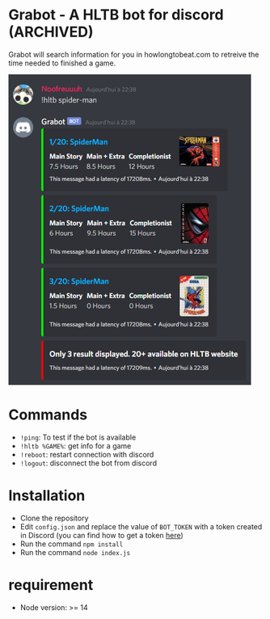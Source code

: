 # Grabot - A HLTB bot for discord (ARCHIVED)

Grabot will search information for you in howlongtobeat.com to retreive the time needed to finished a game.

![Alt text](https://github.com/Sanoofr/Grabot/blob/main/README/grabot_example.PNG?raw=true "Grabot example")

# Commands

- `!ping`: To test if the bot is available
- `!hltb %GAME%`: get info for a game
- `!reboot`: restart connection with discord
- `!logout`: disconnect the bot from discord

# Installation

- Clone the repository
- Edit `config.json` and replace the value of `BOT_TOKEN` with a token created in Discord (you can find how to get a token [here](https://www.writebots.com/discord-bot-token/))
- Run the command `npm install`
- Run the command `node index.js`

# requirement

- Node version: >= 14
